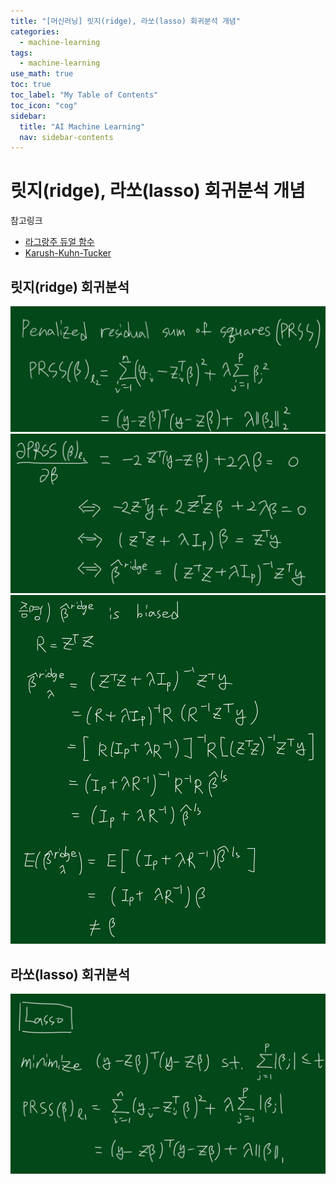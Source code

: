 ```yaml
---
title: "[머신러닝] 릿지(ridge), 라쏘(lasso) 회귀분석 개념" 
categories:
  - machine-learning
tags:
  - machine-learning
use_math: true
toc: true
toc_label: "My Table of Contents"
toc_icon: "cog"
sidebar:
  title: "AI Machine Learning"
  nav: sidebar-contents
---
```


# 릿지(ridge), 라쏘(lasso) 회귀분석 개념

참고링크

* [라그랑주 듀얼 함수](https://losskatsu.github.io/mathematics/dual-function/)
* [Karush-Kuhn-Tucker](https://losskatsu.github.io/mathematics/kkt/)

## 릿지(ridge) 회귀분석

<center><img src="/assets/images/ml/l1l2/01.jpg" width="800"></center>


<center><img src="/assets/images/ml/l1l2/02.jpg" width="800"></center>

<center><img src="/assets/images/ml/l1l2/03.jpg" width="800"></center>



## 라쏘(lasso) 회귀분석

<center><img src="/assets/images/ml/l1l2/04.jpg" width="800"></center>
